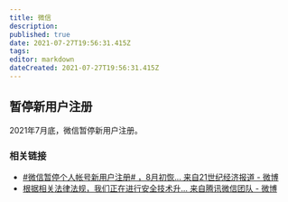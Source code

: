 ```yaml
---
title: 微信
description: 
published: true
date: 2021-07-27T19:56:31.415Z
tags: 
editor: markdown
dateCreated: 2021-07-27T19:56:31.415Z
---
```


## 暂停新用户注册

2021年7月底，微信暂停新用户注册。

### 相关链接

+ [\#微信暂停个人帐号新用户注册# ，8月初恢... 来自21世纪经济报道 - 微博](https://archive.is/XZn19 "https://weibo.com/1651428902/KqEW2dUqi")
+ [根据相关法律法规，我们正在进行安全技术升... 来自腾讯微信团队 - 微博](https://archive.is/zoIDu "https://weibo.com/1930378853/KqFI7s3kS")
